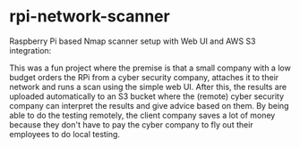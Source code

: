 # rpi-network-scanner
Raspberry Pi based Nmap scanner setup with Web UI and AWS S3 integration:

This was a fun project where the premise is that a small company with a low budget orders the RPi from a cyber security company, attaches it to their network and runs a scan using the simple web UI. After this, the results are uploaded automatically to an S3 bucket where the (remote) cyber security company can interpret the results and give advice based on them. By being able to do the testing remotely, the client company saves a lot of money because they don't have to pay the cyber company to fly out their employees to do local testing.

